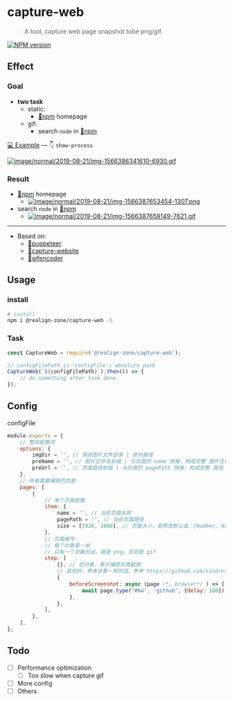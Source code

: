 # capture-web

> A tool, capture web page snapshot tobe png/gif.

[![NPM version][npm-image]][npm-url]

## Effect

### Goal

* **two task**
  * static:
    * [🔗npm](https://www.npmjs.com/) homepage
  * gif:
    * search `node` in [🔗npm](https://www.npmjs.com/)

[💻 Example](https://github.com/ReAlign/capture-web/tree/master/example/index.md) — 👇 `show-process`

[![image/normal/2019-08-21/img-1566386341610-6930.gif](https://public-bucket-realign.nos-eastchina1.126.net/image/normal/2019-08-21/img-1566386341610-6930.gif)](https://public-bucket-realign.nos-eastchina1.126.net/image/normal/2019-08-21/img-1566386341610-6930.gif)

### Result

* [🔗npm](https://www.npmjs.com/) homepage
  * [![image/normal/2019-08-21/img-1566387653454-1307.png](https://public-bucket-realign.nos-eastchina1.126.net/image/normal/2019-08-21/img-1566387653454-1307.png)](https://public-bucket-realign.nos-eastchina1.126.net/image/normal/2019-08-21/img-1566387653454-1307.png)
* search `node` in [🔗npm](https://www.npmjs.com/)
  * [![image/normal/2019-08-21/img-1566387659149-7621.gif](https://public-bucket-realign.nos-eastchina1.126.net/image/normal/2019-08-21/img-1566387659149-7621.gif)](https://public-bucket-realign.nos-eastchina1.126.net/image/normal/2019-08-21/img-1566387659149-7621.gif)

***

* Based on:
  * [🔗puppeteer](https://github.com/GoogleChrome/puppeteer)
  * [🔗capture-website](https://github.com/sindresorhus/capture-website)
  * [🔗gifencoder](https://github.com/eugeneware/gifencoder)

## Usage

### install

```bash
# install
npm i @realign-zone/capture-web -S
```

### Task

```js
const CaptureWeb = require('@realign-zone/capture-web');

// configFilePath is：configFile's absolute path
CaptureWeb(`${configFilePath}`).then(() => {
    // do something after task done.
});
```

## Config

configFile

```js
module.exports = {
    // 整体配置项
    options: {
        imgDir = '', // 保存图片文件目录 | 绝对路径
        preName = '', // 图片文件名前缀 | 与后面的 name 拼接，构成完整 图片文件名称
        preUrl = '', // 页面路径前缀 | 与后面的 pagePath 拼接，构成完整 路径
    },
    // 所有需要捕获的页面
    pages: [
        {
            // 单个页面配置
            item: {
                name = '', // 当前页面名称
                pagePath = '', // 当前页面路径
                size = [1920, 1080], // 页面大小，若修改默认值：[Number, Number]
            },
            // 页面操作
            // 每个对象是一帧
            // 只有一个对象的话，就是 png，否则是 gif
            step: [
                {}, // 空对象，表示捕获页面截图
                // 其他的，参考非第一帧的话，参考 https://github.com/sindresorhus/capture-website#api
                {
                    beforeScreenshot: async (page /*, browser*/ ) => {
                        await page.type('#kw', 'github', {delay: 100});
                    },
                },
            ],
        },
    ],
};
```

## Todo

* [ ] Performance optimization
  * [ ] Too slow when capture gif
* [ ] More config
* [ ] Others

[npm-image]: https://img.shields.io/npm/v/@realign-zone/capture-web.svg?longCache=true&style=for-the-badge
[npm-url]: https://www.npmjs.com/package/@realign-zone/capture-web
